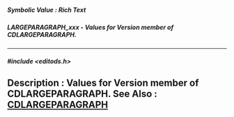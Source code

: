 ##### Symbolic Value : Rich Text
##### LARGEPARAGRAPH_xxx - Values for Version member of CDLARGEPARAGRAPH.
---
##### #include <editods.h>
**Description :**
Values for Version member of CDLARGEPARAGRAPH.
**See Also :**
[CDLARGEPARAGRAPH](D:/md_files/CDLARGEPARAGRAPH.md)
---
